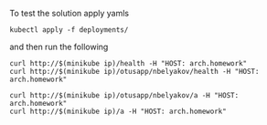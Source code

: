 To test the solution apply yamls 
```shell
kubectl apply -f deployments/
```
and then run the following
```shell
curl http://$(minikube ip)/health -H "HOST: arch.homework"
curl http://$(minikube ip)/otusapp/nbelyakov/health -H "HOST: arch.homework"

curl http://$(minikube ip)/otusapp/nbelyakov/a -H "HOST: arch.homework"
curl http://$(minikube ip)/a -H "HOST: arch.homework"
```